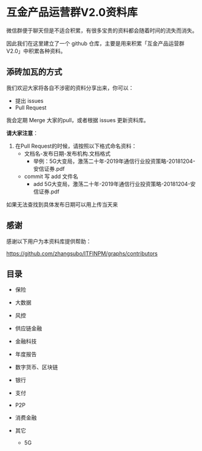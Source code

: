 # 互金产品运营群V2.0资料库

微信群便于聊天但是不适合积累，有很多宝贵的资料都会随着时间的流失而消失。



因此我们在这里建立了一个 github 仓库，主要是用来积累「互金产品运营群V2.0」中积累各种资料。

## 添砖加瓦的方式

我们欢迎大家将各自不涉密的资料分享出来，你可以：

* 提出 issues
* Pull Request

我会定期  Merge 大家的pull，或者根据 issues 更新资料库。





**请大家注意**：

1. 在Pull Request的时候，请按照以下格式命名资料：
   * 文档名-发布日期-发布机构.文档格式
     * 举例：5G大变局，激荡二十年-2019年通信行业投资策略-20181204-安信证券.pdf
   * commit 写 add 文件名
     * add 5G大变局，激荡二十年-2019年通信行业投资策略-20181204-安信证券.pdf

如果无法查找到具体发布日期可以用上传当天来



## 感谢

感谢以下用户为本资料库提供帮助：

<https://github.com/zhangsubo/ITFINPM/graphs/contributors>

## 目录

* 保险

* 大数据

* 风控

* 供应链金融

* 金融科技

* 年度报告

* 数字货币、区块链

* 银行

* 支付

* P2P

* 消费金融

* 其它

  * 5G

  



